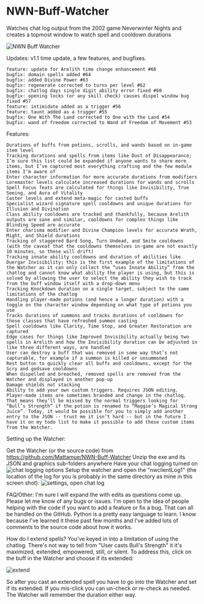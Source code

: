 # NWN-Buff-Watcher
Watches chat log output from the 2002 game Neverwinter Nights and creates a topmost window to watch spell and cooldown durations

![NWN Buff Watcher](https://i.imgur.com/JDOha8n.png)

Updates:
v1.1 time update, a few features, and bugfixes.

    feature: update for Arelith time change enhancement #66
    bugfix: domain spells added #64
    bugfix: added Divine Power #63
    bugfix: regenerate corrected to turns per level #62
    bugfix: chatlog days single digit ability error fixed #60
    bugfix: opening locks (or any skill check) causes dispel window bug fixed #57
    feature: intimidate added as a trigger #56
    feature: taunt added as a trigger #55
    bugfix: One With The Land corrected to One with the Land #54
    bugfix: wand of freedom corrected to Wand of Freedom of Movement #53

Features:

    Durations of buffs from potions, scrolls, and wands based on in-game item level
    Tracking durations and spells from items like Dust of Disappearance; I’m sure this list could be expanded if anyone wants to share more items, but I’ve captured most everything crafting and the few module items I’m aware of
    Enter character information for more accurate durations from modifiers
    Loremaster levels calculate increased durations for wands and scrolls
    Spell Focus feats are calculated for things like Invisibility, True Seeing, and Aura of Vitality
    Caster levels and extend meta-magic for casted buffs
    Specialist wizard signature spell cooldowns and unique durations for Illusion and Divination
    Class ability cooldowns are tracked and thankfully, because Arelith outputs are sane and similar, cooldowns for complex things like Blinding Speed are accurate
    Enter charisma modifier and Divine Champion levels for accurate Wrath, Might, and Shield durations
    Tracking of staggered Bard Song, Turn Undead, and Smite cooldowns (with the caveat that the cooldowns themselves in-game are not exactly 10 minutes, so these will drift)
    Tracking innate ability cooldowns and duration of abilities like Duergar Invisibility; this is the first example of the limitations of the Watcher as it can only collect the “uses Innate Ability” from the chatlog and cannot know what ability the player is using, but this is solved by allowing the user to select the ability they wish to track from the buff window itself with a drop-down menu
    Tracking Knockdown duration on a single target, subject to the same limitations of the chatlog
    Handling player-made potions (and hence a longer duration) with a toggle on the character window depending on what type of potions you use
    Tracks durations of summons and tracks durations of cooldowns for those classes that have refreshed summon casting
    Spell cooldowns like Clarity, Time Stop, and Greater Restoration are captured
    Edge cases for things like Improved Invisibility actually being two spells in Arelith and how the Invisibility duration can be adjusted in like three different ways, are handled
    User can destroy a buff that was removed in some way that’s not capturable, for example if a summon is killed or unsummoned
    Rest button to quickly clear all buffs and cooldowns, except for the Scry and godsave cooldowns
    When dispelled and breached, removed spells are removed from the Watcher and displayed in another pop-up
    Damage shields not stacking
    Ability to add your own custom triggers. Requires JSON editing. Player-made items are sometimes branded and change in the chatlog. That means they’ll be missed by the normal triggers looking for “Bull’s Strength” if the potion is renamed to “Maggie’s Magical Strong Juice”. Today, it would be possible for you to simply add another entry to the JSON -- trust me it isn’t hard -- but in the future I have it on my todo list to make it possible to add these custom items from the Watcher.
    
Setting up the Watcher:

Get the Watcher (or the source code) from https://github.com/Mattamue/NWN-Buff-Watcher
Unzip the exe and its JSON and graphics sub-folders anywhere
Have your chat logging turned on
![chat logging options](https://i.imgur.com/C1m5g34.png)
    Setup the watcher and open the "nwclientLog1" (the location of the log for you is probably in the same directory as mine in this screen shot): 
![settings, open chat log](https://i.imgur.com/ZoWMOjn.png)

FAQ/Other:
I'm sure I will expand the with edits as questions come up. Please let me know of any bugs or issues. I'm open to the idea of people helping with the code if you want to add a feature or fix a bug. That can all be handled on the GitHub. Python is a pretty easy language to learn. I know because I've learned it these past few months and I've added lots of comments to the source code about how it works.

How do I extend spells?
You've keyed in into a limitation of using the chatlog. There's not way to tell from "User casts Bull's Strength" it it's maximized, extended, empowered, still, or silent. To address this, click on the buff in the Watcher and choose if its extended:

![extend](https://i.imgur.com/XW5u0Re.png)

So after you cast an extended spell you have to go into the Watcher and set if its extended. If you mis-click you can un-check or re-check as needed. The Watcher will remember the duration either way.
